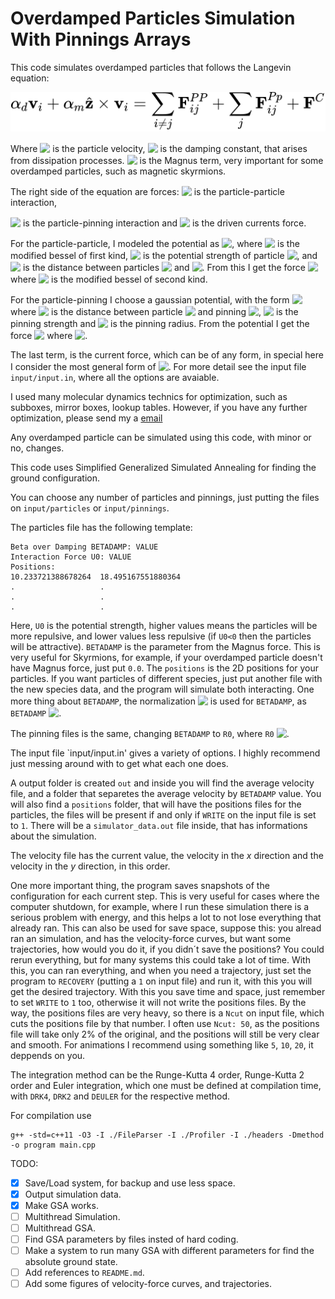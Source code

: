 # Overdamped Particles Simulation With Pinnings Arrays

This code simulates overdamped particles that follows the Langevin equation:

<!-- $$
\alpha_d \mathbf{v}_i+\alpha_m \hat{\mathbf{z}}\times\mathbf{v}_i=\sum_{i\neq j}\mathbf{F}^{PP}_{ij}+\sum_{j}\mathbf{F}^{Pp}_{ij}+\mathbf{F}^{C}
$$ --> 

<div align="center"><img style="background: white;" src="svg/Ylyd03EvPj.svg"></div>

Where <!-- $\mathbf{v}_i$ --> <img style="transform: translateY(0.1em); background: white;" src="https://render.githubusercontent.com/render/math?math=%5Cmathbf%7Bv%7D_i"> is the particle velocity, <!-- $\alpha_d$ --> <img style="transform: translateY(0.1em); background: white;" src="https://render.githubusercontent.com/render/math?math=%5Calpha_d"> is the damping constant, that arises from
dissipation processes. <!-- $\alpha_m$ --> <img style="transform: translateY(0.1em); background: white;" src="https://render.githubusercontent.com/render/math?math=%5Calpha_m"> is the Magnus term, very important for some overdamped particles, such as magnetic skyrmions.

The right side of the equation are forces: <!-- $\mathbf{F}^{PP}_{ij}$ --> <img style="transform: translateY(0.1em); background: white;" src="https://render.githubusercontent.com/render/math?math=%5Cmathbf%7BF%7D%5E%7BPP%7D_%7Bij%7D"> is the particle-particle interaction,
<!-- $\mathbf{F}^{Pp}_{ij}$ --> <img style="transform: translateY(0.1em); background: white;" src="https://render.githubusercontent.com/render/math?math=%5Cmathbf%7BF%7D%5E%7BPp%7D_%7Bij%7D"> is the particle-pinning interaction and <!-- $\mathbf{F}^{C}$ --> <img style="transform: translateY(0.1em); background: white;" src="https://render.githubusercontent.com/render/math?math=%5Cmathbf%7BF%7D%5E%7BC%7D"> is the driven currents force.

For the particle-particle, I modeled the potential as <!-- $U^{PP}_{ij}=U_jK_0(r_{ij})$ --> <img style="transform: translateY(0.1em); background: white;" src="https://render.githubusercontent.com/render/math?math=U%5E%7BPP%7D_%7Bij%7D%3DU_jK_0(r_%7Bij%7D)">, where <!-- $K_0$ --> <img style="transform: translateY(0.1em); background: white;" src="https://render.githubusercontent.com/render/math?math=K_0"> is the modified bessel of first kind, <!-- $U_j$ --> <img style="transform: translateY(0.1em); background: white;" src="https://render.githubusercontent.com/render/math?math=U_j"> is the potential strength of particle <!-- $j$ --> <img style="transform: translateY(0.1em); background: white;" src="https://render.githubusercontent.com/render/math?math=j">, and <!-- $r_{ij}$ --> <img style="transform: translateY(0.1em); background: white;" src="https://render.githubusercontent.com/render/math?math=r_%7Bij%7D"> is the distance between particles <!-- $i$ --> <img style="transform: translateY(0.1em); background: white;" src="https://render.githubusercontent.com/render/math?math=i"> and <!-- $j$ --> <img style="transform: translateY(0.1em); background: white;" src="https://render.githubusercontent.com/render/math?math=j">. From this I get the force <!-- $\mathbf{F}^{PP}_{ij}=-\boldsymbol{\nabla}U^{PP}_{ij}=U_jK_1(r_{ij})\hat{\mathbf{r}}_{ij}$ --> <img style="transform: translateY(0.1em); background: white;" src="https://render.githubusercontent.com/render/math?math=%5Cmathbf%7BF%7D%5E%7BPP%7D_%7Bij%7D%3D-%5Cboldsymbol%7B%5Cnabla%7DU%5E%7BPP%7D_%7Bij%7D%3DU_jK_1(r_%7Bij%7D)%5Chat%7B%5Cmathbf%7Br%7D%7D_%7Bij%7D"> where <!-- $K_1$ --> <img style="transform: translateY(0.1em); background: white;" src="https://render.githubusercontent.com/render/math?math=K_1"> is the modified bessel of second kind.

For the particle-pinning I choose a gaussian potential, with the form <!-- $U^{Pp}_{ij}=U_0\exp\left(\dfrac{r_{ij}^2}{a_0^2}\right)$ --> <img style="transform: translateY(0.1em); background: white;" src="https://render.githubusercontent.com/render/math?math=U%5E%7BPp%7D_%7Bij%7D%3DU_0%5Cexp%5Cleft(%5Cdfrac%7Br_%7Bij%7D%5E2%7D%7Ba_0%5E2%7D%5Cright)"> where <!-- $r_{ij}$ --> <img style="transform: translateY(0.1em); background: white;" src="https://render.githubusercontent.com/render/math?math=r_%7Bij%7D"> is the distance between particle <!-- $i$ --> <img style="transform: translateY(0.1em); background: white;" src="https://render.githubusercontent.com/render/math?math=i"> and pinning <!-- $j$ --> <img style="transform: translateY(0.1em); background: white;" src="https://render.githubusercontent.com/render/math?math=j">, <!-- $U_0$ --> <img style="transform: translateY(0.1em); background: white;" src="https://render.githubusercontent.com/render/math?math=U_0"> is the pinning strength and <!-- $a_0$ --> <img style="transform: translateY(0.1em); background: white;" src="https://render.githubusercontent.com/render/math?math=a_0"> is the pinning radius. From the potential I get the force <!-- $\mathbf{F}^{Pp}_{ij}=-\boldsymbol{\nabla}U^{Pp}_{ij}=F_0r_{ij}\exp\left(\dfrac{r_{ij}^2}{a_0^2}\right)\hat{\mathbf{r}}_{ij}$ --> <img style="transform: translateY(0.1em); background: white;" src="https://render.githubusercontent.com/render/math?math=%5Cmathbf%7BF%7D%5E%7BPp%7D_%7Bij%7D%3D-%5Cboldsymbol%7B%5Cnabla%7DU%5E%7BPp%7D_%7Bij%7D%3DF_0r_%7Bij%7D%5Cexp%5Cleft(%5Cdfrac%7Br_%7Bij%7D%5E2%7D%7Ba_0%5E2%7D%5Cright)%5Chat%7B%5Cmathbf%7Br%7D%7D_%7Bij%7D"> where <!-- $F_0=\dfrac{2U_0}{a_0^2}$ --> <img style="transform: translateY(0.1em); background: white;" src="https://render.githubusercontent.com/render/math?math=F_0%3D%5Cdfrac%7B2U_0%7D%7Ba_0%5E2%7D">.

The last term, is the current force, which can be of any form, in special here I consider the most general form of <!-- $\mathbf{F}^{C}=\mathbf{F}^{DC}+\mathbf{F}^{AC}$ --> <img style="transform: translateY(0.1em); background: white;" src="https://render.githubusercontent.com/render/math?math=%5Cmathbf%7BF%7D%5E%7BC%7D%3D%5Cmathbf%7BF%7D%5E%7BDC%7D%2B%5Cmathbf%7BF%7D%5E%7BAC%7D">. For more detail see the input file `input/input.in`, where all the options are avaiable.

I used many molecular dynamics technics for optimization, such as subboxes, mirror boxes, lookup tables. However, if you have any further optimization, please send my a [email](mailto:jc.souza@unesp.br)

Any overdamped particle can be simulated using this code, with minor or no, changes.

This code uses Simplified Generalized Simulated Annealing for finding the ground configuration.

You can choose any number of particles and pinnings, just putting the files on `input/particles`
or `input/pinnings`.

The particles file has the following template:

```
Beta over Damping BETADAMP: VALUE
Interaction Force U0: VALUE
Positions:
10.233721388678264	18.495167551880364
.                   .
.                   .
.                   .
```
Here, `U0` is the potential strength, higher values means the particles will be more repulsive, and
lower values less repulsive (if `U0<0` then the particles will be attractive). `BETADAMP` is the parameter from the Magnus force. This is very useful for Skyrmions, for example, if your overdamped particle doesn't have Magnus force, just put `0.0`. The `positions` is the 2D positions for your particles. If you want particles of different species, just put another file with the new species data, and the program will simulate both interacting. One more thing about `BETADAMP`, the normalization <!-- $\alpha_m^2+\alpha_d^2=1$ --> <img style="transform: translateY(0.1em); background: white;" src="https://render.githubusercontent.com/render/math?math=%5Calpha_m%5E2%2B%5Calpha_d%5E2%3D1"> is used for `BETADAMP`, as `BETADAMP`<!-- $=\dfrac{\alpha_m}{\alpha_d}$ --> <img style="transform: translateY(0.1em); background: white;" src="https://render.githubusercontent.com/render/math?math=%3D%5Cdfrac%7B%5Calpha_m%7D%7B%5Calpha_d%7D">.

The pinning files is the same, changing `BETADAMP` to `R0`, where `R0`<!-- $=a_0$ --> <img style="transform: translateY(0.1em); background: white;" src="https://render.githubusercontent.com/render/math?math=%3Da_0">.

The input file `input/input.in' gives a variety of options. I highly recommend just messing around with to get what each one does.

A output folder is created `out` and inside you will find the average velocity file, and a folder that separetes the average velocity by `BETADAMP` value. You will also find a `positions` folder, that will have the positions files for the particles, the files will be present if and only if `WRITE` on the input file is set to `1`. There will be a `simulator_data.out` file inside, that has informations about the simulation. 

The velocity file has the current value, the velocity in the $x$ direction and the velocity in the $y$ direction, in this order.

One more important thing, the program saves snapshots of the configuration for each current step. This is very useful for cases where the computer shutdown, for example, where I run these simulation there is a serious problem with energy, and this helps a lot to not lose everything that already ran. This can also be used for save space, suppose this: you alread ran an simulation, and has the velocity-force curves, but want some trajectories, how would you do it, if you didn´t save the positions? You could rerun everything, but for many systems this could take a lot of time. With this, you can ran everything, and when you need a trajectory, just set the program to `RECOVERY` (putting a `1` on input file) and run it, with this you will get the desired trajectory. With this you save time and space, just remember to set `WRITE` to `1` too, otherwise it will not write the positions files. By the way, the positions files are very heavy, so there is a `Ncut` on input file, which cuts the positions file by that number. I often use `Ncut: 50`, as the positions file will take only $2\%$ of the original, and the positions will still be very clear and smooth. For animations I recommend using something like `5`, `10`, `20`, it deppends on you.

The integration method can be the Runge-Kutta 4 order, Runge-Kutta 2 order and Euler integration, which one must be defined at compilation time, with `DRK4`, `DRK2` and `DEULER` for the respective method.

For compilation use
```
g++ -std=c++11 -O3 -I ./FileParser -I ./Profiler -I ./headers -Dmethod -o program main.cpp
```

TODO:
- [X] Save/Load system, for backup and use less space.
- [X] Output simulation data.
- [X] Make GSA works.
- [ ] Multithread Simulation.
- [ ] Multithread GSA.
- [ ] Find GSA parameters by files insted of hard coding.
- [ ] Make a system to run many GSA with different parameters for find the absolute ground state.
- [ ] Add references to `README.md`.
- [ ] Add some figures of velocity-force curves, and trajectories.